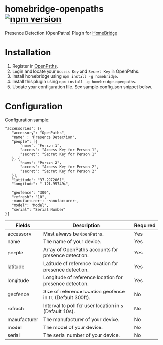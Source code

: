 # homebridge-openpaths [![npm version](https://badge.fury.io/js/homebridge-openpaths.svg)](https://badge.fury.io/js/homebridge-openpaths)
Presence Detection (OpenPaths) Plugin for [HomeBridge](https://github.com/nfarina/homebridge)

# Installation
1. Register in [OpenPaths](https://openpaths.cc).
2. Login and locate your `Access Key` and `Secret Key` in OpenPaths.
3. Install homebridge using `npm install -g homebridge`.
4. Install this plugin using `npm install -g homebridge-openpaths`.
5. Update your configuration file. See sample-config.json snippet below.

# Configuration
Configuration sample:
 ```
"accessories": [{
	"accessory": "OpenPaths",
	"name" : "Presence Detection",
	"people": [{
		"name": "Person 1",
		"access": "Access Key for Person 1",
		"secret": "Secret Key for Person 1"
	}, {
		"name": "Person 2",
		"access": "Access Key for Person 2",
		"secret": "Secret Key for Person 2"
	}],
	"latitude": "37.2972061",
	"longitude": "-121.957494",

	"geofence": "300",
	"refresh": "10",
	"manufacturer": "Manufacturer",
	"model": "Model",
	"serial": "Serial Number"
}]

```


| Fields       | Description                                                   | Required |
|--------------|---------------------------------------------------------------|----------|
| accessory    | Must always be `OpenPaths`.                                   | Yes      |
| name         | The name of your device.                                      | Yes      |
| people       | Array of OpenPaths accounts for presence detection.           | Yes      |
| latitude     | Latitude of reference location for presence detection.        | Yes      |
| longitude    | Longitude of reference location for presence detection.       | Yes      |
| geofence     | Size of reference location geofence in `ft` (Default 300ft).  | No       |
| refresh      | Interval to poll for user location in `s` (Default 10s).      | No       |
| manufacturer | The manufacturer of your device.                              | No       |
| model        | The model of your device.                                     | No       |
| serial       | The serial number of your device.                             | No       |
